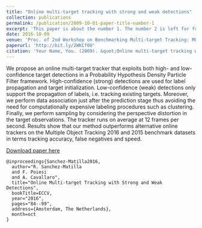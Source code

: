 ```yaml
---
title: "Online multi-target tracking with strong and weak detections"
collection: publications
permalink: /publication/2009-10-01-paper-title-number-1
excerpt: 'This paper is about the number 1. The number 2 is left for future work.'
date: 2016-10-09
venue: 'Proc. of 2nd Workshop on Benchmarking Multi-target Tracking: MOTChallenge'
paperurl: 'http://bit.ly/2WKCf0U'
citation: 'Your Name, You. (2009). &quot;Online multi-target tracking with strong and weak detection.&quot; <i>Proc. of 2nd Workshop on Benchmarking Multi-target Tracking: MOTChallenge</i>.'
---
```

We propose an online multi-target tracker that exploits both high- and low-confidence target detections in a Probability Hypothesis Density Particle Filter framework. High-confidence (strong) detections are used for label propagation and target initialization. Low-confidence (weak) detections only support the propagation of labels, i.e. tracking existing targets. Moreover, we perform data association just after the prediction stage thus avoiding the need for computationally expensive labeling procedures such as clustering. Finally, we perform sampling by considering the perspective distortion in the target observations. The tracker runs on average at 12 frames per second. Results show that our method outperforms alternative online trackers on the Multiple Object Tracking 2016 and 2015 benchmark datasets in terms tracking accuracy, false negatives and speed.

[Download paper here](http://bit.ly/2WKCf0U)
```
@inproceedings{Sanchez-Matilla2016,
  author="R. Sanchez-Matilla
  and F. Poiesi
  and A. Cavallaro",
  title="Online Multi-target Tracking with Strong and Weak Detections",
  bookTitle=ECCV,
  year="2016",
  pages="84--99",
  address={Amsterdam, The Netherlands},
  month=oct
}
```
